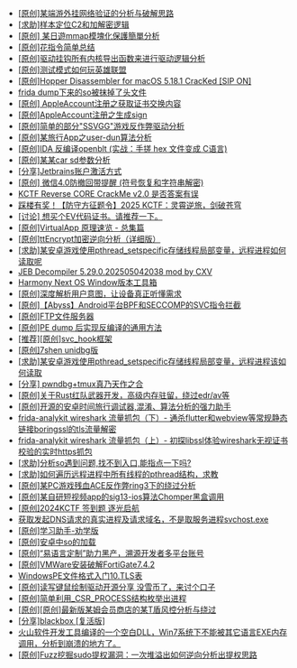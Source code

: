 + [[原创]某端游外挂网络验证的分析与破解思路](https://bbs.kanxue.com/thread-286748.htm)
+ [[求助]样本定位C2和加解密逻辑](https://bbs.kanxue.com/thread-286683.htm)
+ [[原创] 某日遊mmap模塊化保護簡單分析](https://bbs.kanxue.com/thread-286746.htm)
+ [[原创]花指令简单总结](https://bbs.kanxue.com/thread-286716.htm)
+ [[原创]驱动挂钩所有内核导出函数来进行驱动逻辑分析](https://bbs.kanxue.com/thread-286641.htm)
+ [[原创]测试模式如何玩英雄联盟](https://bbs.kanxue.com/thread-286745.htm)
+ [[原创]Hopper Disassembler for macOS 5.18.1 CracKed [SIP ON]](https://bbs.kanxue.com/thread-286687.htm)
+ [frida dump下来的so被抹掉了头文件](https://bbs.kanxue.com/thread-284813.htm)
+ [[原创] AppleAccount注册之获取证书交换内容](https://bbs.kanxue.com/thread-285944.htm)
+ [[原创]AppleAccount注册之生成sign](https://bbs.kanxue.com/thread-285959.htm)
+ [[原创]简单的部分"SSVGG"游戏反作弊驱动分析](https://bbs.kanxue.com/thread-286409.htm)
+ [[原创]某旅行App之user-dun算法分析](https://bbs.kanxue.com/thread-286637.htm)
+ [[原创]IDA 反编译openblt (实战：手搓 hex 文件变成 C语言)](https://bbs.kanxue.com/thread-285731.htm)
+ [[原创]某某car sd参数分析](https://bbs.kanxue.com/thread-286646.htm)
+ [[分享]Jetbrains账户激活方式](https://bbs.kanxue.com/thread-284298.htm)
+ [[原创] 微信4.0防撤回带提醒 (符号恢复和字符串解密)](https://bbs.kanxue.com/thread-286611.htm)
+ [KCTF Reverse CORE CrackMe v2.0 是否答案有误](https://bbs.kanxue.com/thread-280689.htm)
+ [踩楼有奖！【防守方征题令】2025 KCTF：灵霄逆旅，剑破苍穹](https://bbs.kanxue.com/thread-286311.htm)
+ [[讨论] 想买个EV代码证书。请推荐一下。](https://bbs.kanxue.com/thread-280777.htm)
+ [[原创]VirtualApp 原理速览 - 总集篇](https://bbs.kanxue.com/thread-286728.htm)
+ [[原创]ttEncrypt加密逆向分析（详细版）](https://bbs.kanxue.com/thread-286273.htm)
+ [[求助]某安卓游戏使用pthread_setspecific存储线程局部变量，远程进程如何读取呢](https://bbs.kanxue.com/thread-286750.htm)
+ [JEB Decompiler 5.29.0.202505042038 mod by CXV](https://bbs.kanxue.com/thread-286749.htm)
+ [Harmony Next OS Window版本工具箱](https://bbs.kanxue.com/thread-284829.htm)
+ [[原创]深度解析用户意图，让设备真正听懂需求](https://bbs.kanxue.com/thread-286751.htm)
+ [[原创]【Abyss】Android平台BPF和SECCOMP的SVC指令拦截](https://bbs.kanxue.com/thread-285339.htm)
+ [[原创]FTP文件服务器](https://bbs.kanxue.com/thread-284621.htm)
+ [[原创]PE dump 后实现反编译的通用方法](https://bbs.kanxue.com/thread-284958.htm)
+ [[推荐][原创]svc_hook框架](https://bbs.kanxue.com/thread-284713.htm)
+ [[原创]7shen unidbg版](https://bbs.kanxue.com/thread-286669.htm)
+ [[求助]某安卓游戏使用pthread_setspecific存储线程局部变量，远程进程该如何读取](https://bbs.kanxue.com/thread-286750.htm)
+ [[分享] pwndbg+tmux真乃天作之合](https://bbs.kanxue.com/thread-276203.htm)
+ [[原创]关于Rust红队武器开发，高级内存驻留，绕过edr/av等](https://bbs.kanxue.com/thread-286302.htm)
+ [[原创]开源的安卓时间旅行调试器,混淆、算法分析的强力助手](https://bbs.kanxue.com/thread-286457.htm)
+ [frida-analykit   wireshark 流量抓包（下）- 通杀flutter和webview等常规静态链接boringssl的tls流量解密](https://bbs.kanxue.com/thread-286620.htm)
+ [frida-analykit   wireshark 流量抓包（上）- 初探libssl体验wireshark无视证书校验的实时https抓包](https://bbs.kanxue.com/thread-286510.htm)
+ [[求助]分析so遇到问题,找不到入口,能指点一下吗?](https://bbs.kanxue.com/thread-286752.htm)
+ [[求助]如何遍历远程进程中所有线程的pthread结构，求教](https://bbs.kanxue.com/thread-286754.htm)
+ [[原创]某PC游戏残血ACE反作弊ring3下的绕过分析](https://bbs.kanxue.com/thread-284667.htm)
+ [[原创]某自研短视频app的sig13-ios算法Chomper黑盒调用](https://bbs.kanxue.com/thread-285666.htm)
+ [[原创]2024KCTF 签到题 逐光启航](https://bbs.kanxue.com/thread-286753.htm)
+ [获取发起DNS请求的真实进程及请求域名，不是取服务进程svchost.exe](https://bbs.kanxue.com/thread-286593.htm)
+ [[原创]学习助手-劝学版](https://bbs.kanxue.com/thread-286541.htm)
+ [[原创]安卓中so的加载](https://bbs.kanxue.com/thread-286004.htm)
+ [[原创]“易语言定制”助力黑产，溯源开发者多平台账号](https://bbs.kanxue.com/thread-286672.htm)
+ [[原创]VMWare安装破解FortiGate7.4.2](https://bbs.kanxue.com/thread-284794.htm)
+ [WindowsPE文件格式入门10.TLS表](https://bbs.kanxue.com/thread-286699.htm)
+ [[原创]读写键鼠绘制驱动开源分享 没雪币了，来讨个口子](https://bbs.kanxue.com/thread-286756.htm)
+ [[原创]简单利用_CSR_PROCESS结构枚举出进程](https://bbs.kanxue.com/thread-286312.htm)
+ [[原创][原创]最新版某姆会员商店的某T盾风控分析与绕过](https://bbs.kanxue.com/thread-286243.htm)
+ [[分享]blackbox [复活版]](https://bbs.kanxue.com/thread-286308.htm)
+ [火山软件开发工具编译的一个空白DLL，Win7系统下不能被其它语言EXE内存调用，分析到崩溃的地方了。](https://bbs.kanxue.com/thread-284602.htm)
+ [[原创]Fuzz挖掘sudo提权漏洞：一次堆溢出如何逆向分析出提权思路](https://bbs.kanxue.com/thread-286757.htm)
